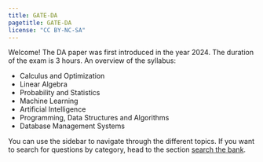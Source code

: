 ```yaml
---
title: GATE-DA
pagetitle: GATE-DA
license: "CC BY-NC-SA"
---
```


Welcome! The DA paper was first introduced in the year 2024. The duration of the exam is $3$ hours. An overview of the syllabus:

- Calculus and Optimization
- Linear Algebra
- Probability and Statistics
- Machine Learning
- Artificial Intelligence
- Programming, Data Structures and Algorithms
- Database Management Systems

You can use the sidebar to navigate through the different topics. If you want to search for questions by category, head to the section [search the bank](search_bank.md).